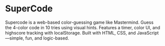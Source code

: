 # SuperCode
Supercode is a web-based color-guessing game like Mastermind. Guess the 4-color code in 10 tries using visual hints. Features a timer, color UI, and highscore tracking with localStorage. Built with HTML, CSS, and JavaScript—simple, fun, and logic-based.
